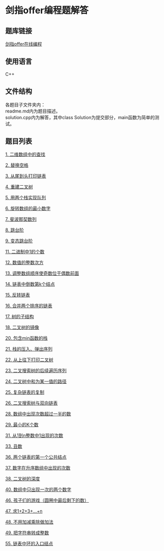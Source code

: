 # 剑指offer编程题解答
## 题库链接
[剑指offer在线编程](https://www.nowcoder.com/ta/coding-interviews)
## 使用语言
C++
## 文件结构
各题目子文件夹内：  
readme.md内为题目描述。  
solution.cpp内为解答，其中class Solution为提交部分，main函数为简单的测试。
## 题目列表
[1. 二维数组中的查找](./JZ%201)

[2. 替换空格](./JZ%202)

[3. 从尾到头打印链表](./JZ%203)

[4. 重建二叉树](./JZ%204)

[5. 用两个栈实现队列](./JZ%205)

[6. 旋转数组的最小数字](./JZ%206)

[7. 斐波那契数列](./JZ%207)

[8. 跳台阶](./JZ%208)

[9. 变态跳台阶](./JZ%209)

[11. 二进制中1的个数](./JZ11)

[12. 数值的整数次方](./JZ12)

[13. 调整数组顺序使奇数位于偶数前面](./JZ13)

[14. 链表中倒数第k个结点](./JZ14)

[15. 反转链表](./JZ15)

[16. 合并两个排序的链表](./JZ16)

[17. 树的子结构](./JZ17)

[18. 二叉树的镜像](./JZ18)

[20. 包含min函数的栈](./JZ20)

[21. 栈的压入、弹出序列](./JZ21)

[22. 从上往下打印二叉树](./JZ22)

[23. 二叉搜索树的后续遍历序列](./JZ23)

[24. 二叉树中和为某一值的路径](./JZ24)

[25. 复杂链表的复制](./JZ25)

[26. 二叉搜索树与双向链表](./JZ26)

[28. 数组中出现次数超过一半的数](./JZ28)

[29. 最小的K个数](./JZ29)

[31. 从1到n整数中1出现的次数](./JZ31)

[33. 丑数](./JZ33)

[36. 两个链表的第一个公共结点](./JZ36)

[37. 数字在升序数组中出现的次数](./JZ37)

[38. 二叉树的深度](./JZ38)

[40. 数组中只出现一次的两个数字](./JZ40)

[46. 孩子们的游戏（圆圈中最后剩下的数）](./JZ46)

[47. 求1+2+3+...+n](./JZ47)

[48. 不用加减乘除做加法](./JZ48)

[49. 把字符串转成整数](./JZ49)

[55. 链表中环的入口结点](./JZ55)